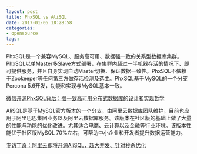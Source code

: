 ```yaml
---
layout: post
title: PhxSQL vs AliSQL
date: 2017-01-05 18:28:58
categories:
- opensource
tags:
---
```


PhxSQL是一个兼容MySQL、服务高可用、数据强一致的关系型数据库集群。PhxSQL以单Master多Slave方式部署，在集群内超过一半机器存活的情况下、即可提供服务，并且自身实现自动Master切换、保证数据一致性。PhxSQL不依赖于Zookeeper等任何第三方做存活检测及选主。PhxSQL基于MySQL的一个分支Percona 5.6开发，功能和实现与MySQL基本一致。  

[微信开源PhxSQL背后：强一致高可用分布式数据库的设计和实现哲学](http://mp.weixin.qq.com/s?__biz=MjM5MDE0Mjc4MA==&mid=2650994184&idx=1&sn=9be9eb8ab569ad281330b6ceeb490757&chksm=bdbf0e5b8ac8874d3407d84eed6175e4b82b0202fc641ec4d52bc001c9497fe8faa0706224cf&scene=21#wechat_redirect)

AliSQL是基于MySQL官方版本的一个分支，由阿里云数据库团队维护，目前也应用于阿里巴巴集团业务以及阿里云数据库服务。该版本在社区版的基础上做了大量的性能与功能的优化改进。尤其适合电商、云计算以及金融等行业环境。该版本性能优于社区版MySQL 70%左右，可帮助中小企业和开发者提升数据运营能力。

[专访丁奇：阿里云即将开源AliSQL，超大并发、针对秒杀优化](http://www.infoq.com/cn/news/2016/09/AliSQL-ali-cloud-AliSQL)